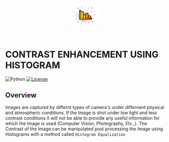 <p align="center"><img width=20% src="https://github.com/sudujr/Robotics-and-Visual-Navigation/blob/main/Contrast%20Limited%20Adaptive%20Histogram%20Equalization/Media/a9bc9c907620e8a74f6239a33d47bf90.jpg"></p>

&nbsp;&nbsp;&nbsp;&nbsp;&nbsp;&nbsp;&nbsp;&nbsp;&nbsp;&nbsp;&nbsp;&nbsp;&nbsp;&nbsp;&nbsp;&nbsp;&nbsp;&nbsp;&nbsp;



# CONTRAST ENHANCEMENT USING HISTOGRAM 
![Python](https://img.shields.io/badge/python-v3.6+-blue.svg) [![License](https://img.shields.io/badge/license-MIT-blue.svg)](https://opensource.org/licenses/MIT)
## Overview 

Images are captured by differnt types of camera's under differnent physical and atmospheric conditions. If the Image is shot under low light and less contrast conditions it will not be able to provide any useful information for which the Image is used (Computer Vision, Photography, Etc.,). The Contrast of the Image can be manipulated post processing the Image using Histograms with a method called ```Histogram Equalization```

